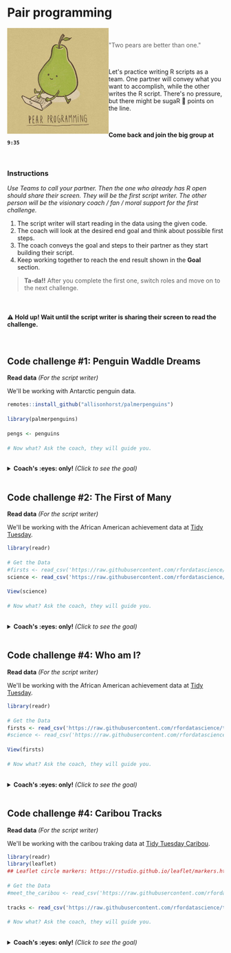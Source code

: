 # Pair programming

<img src="../../images/pear_program.png" width=236 align="left" />

<br>

> "Two pears are better than one."  

<br>

Let's practice writing R scripts as a team. One partner will convey what you want to accomplish, while the other writes the R script. There's no pressure, but there might be sugaR :candy: points on the line.

<br>

**Come back and join the big group at ` 9:35 `**

<br>

### Instructions

_Use Teams to call your partner. Then the one who already has R open should share their screen. They will be the first script writer. The other person will be the visionary coach / fan / moral support for the first challenge._

1. The script writer will start reading in the data using the given code.
1. The coach will look at the desired end goal and think about possible first steps.
1. The coach conveys the goal and steps to their partner as they start building their script.
1. Keep working together to reach the end result shown in the **Goal** section.

> **Ta-da!!** After you complete the first one, switch roles and move on to the next challenge.

<br>

#### :warning: Hold up! Wait until the script writer is sharing their screen to read the challenge. 

<br>

## Code challenge #1: Penguin Waddle Dreams

<b>Read data</b> <i>(For the script writer)</i>
  
We'll be working with Antarctic penguin data.

```r
remotes::install_github("allisonhorst/palmerpenguins")

library(palmerpenguins)

pengs <- penguins 

# Now what? Ask the coach, they will guide you.
```      

<br>

<details>
<summary> <b>Coach's :eyes: only! </b> <i> (Click to see the goal) </i> </summary>

<br>

**Starting data**

<img src="../../images/pengu_start.png" width=688 />

<br>

**End Goal**

> Then there were four Dreamy penguins.

> <img src="../../images/pengu_end_an.png" width=738 />

  
</details> 
<br>


## Code challenge #2: The First of Many

<b>Read data</b> <i>(For the script writer)</i>
  
We'll be working with the African American achievement data at [Tidy Tuesday](https://github.com/rfordatascience/tidytuesday/blob/master/data/2020/2020-06-23/readme.md).

```r
library(readr)

# Get the Data
#firsts <- read_csv('https://raw.githubusercontent.com/rfordatascience/tidytuesday/master/data/2020/2020-06-09/firsts.csv')
science <- read_csv('https://raw.githubusercontent.com/rfordatascience/tidytuesday/master/data/2020/2020-06-09/science.csv')

View(science)

# Now what? Ask the coach, they will guide you.
```      

<br>

<details>
<summary> <b>Coach's :eyes: only! </b> <i> (Click to see the goal) </i> </summary>

<br>

**Starting data**

<img src="../../images/am_achieve_start.png" width=708 />

<br>

**End Goal**

> What age did the 14 "chemists" live to?

> <img src="../../images/am_achieve_end_an.png" width=708 />

  
</details> 
<br>


## Code challenge #4: Who am I?

<b>Read data</b> <i>(For the script writer)</i>
  
We'll be working with the African American achievement data at [Tidy Tuesday](https://github.com/rfordatascience/tidytuesday/blob/master/data/2020/2020-06-23/readme.md).

```r
library(readr)

# Get the Data
firsts <- read_csv('https://raw.githubusercontent.com/rfordatascience/tidytuesday/master/data/2020/2020-06-09/firsts.csv')
#science <- read_csv('https://raw.githubusercontent.com/rfordatascience/tidytuesday/master/data/2020/2020-06-09/science.csv')

View(firsts)

# Now what? Ask the coach, they will guide you.
```      
     

<br>

<details>
<summary> <b>Coach's :eyes: only! </b> <i> (Click to see the goal) </i> </summary>

<br>

**Starting data**

<img src="../../images/am_firsts_start.png" width=688 />

<br>

**End Goal**

> **Map for Caribou ID:`"GR_C15"`**

> <img src="../../images/am_firsts_end.png" width=738 />

  
</details> 
<br>


## Code challenge #4: Caribou Tracks

<b>Read data</b> <i>(For the script writer)</i>
  
We'll be working with the caribou traking data at [Tidy Tuesday Caribou](https://github.com/rfordatascience/tidytuesday/blob/master/data/2020/2020-06-23/readme.md).


```r
library(readr)
library(leaflet)
## Leaflet circle markers: https://rstudio.github.io/leaflet/markers.html

# Get the Data
#meet_the_caribou <- read_csv('https://raw.githubusercontent.com/rfordatascience/tidytuesday/master/data/2020/2020-06-23/individuals.csv')

tracks <- read_csv('https://raw.githubusercontent.com/rfordatascience/tidytuesday/master/data/2020/2020-06-23/locations.csv')

# Now what? Ask the coach, they will guide you.
```      

<br>

<details>
<summary> <b>Coach's :eyes: only! </b> <i> (Click to see the goal) </i> </summary>

<br>

**Starting data**

<img src="../../images/caribou_start.png" width=688 />

<br>

**End Goal**

> **Map for Caribou ID:`"GR_C15"`**

> <img src="../../images/caribou_map.png" width=738 />

  
</details> 
<br>

